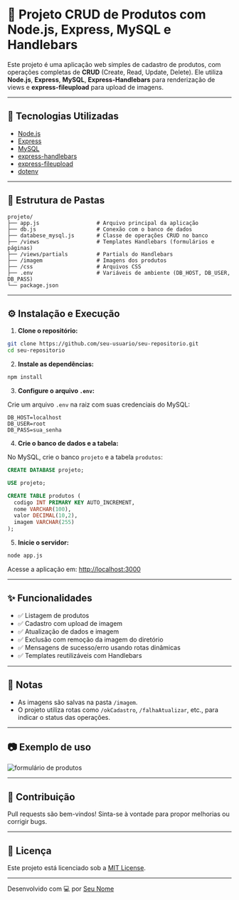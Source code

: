 # 🛒 Projeto CRUD de Produtos com Node.js, Express, MySQL e Handlebars

Este projeto é uma aplicação web simples de cadastro de produtos, com operações completas de **CRUD** (Create, Read, Update, Delete). Ele utiliza **Node.js**, **Express**, **MySQL**, **Express-Handlebars** para renderização de views e **express-fileupload** para upload de imagens.

---

## 🚀 Tecnologias Utilizadas

- [Node.js](https://nodejs.org/)
- [Express](https://expressjs.com/)
- [MySQL](https://www.mysql.com/)
- [express-handlebars](https://www.npmjs.com/package/express-handlebars)
- [express-fileupload](https://www.npmjs.com/package/express-fileupload)
- [dotenv](https://www.npmjs.com/package/dotenv)

---

## 📁 Estrutura de Pastas

```
projeto/
├── app.js                  # Arquivo principal da aplicação
├── db.js                   # Conexão com o banco de dados
├── databese_mysql.js       # Classe de operações CRUD no banco
├── /views                  # Templates Handlebars (formulários e páginas)
├── /views/partials         # Partials do Handlebars
├── /imagem                 # Imagens dos produtos
├── /css                    # Arquivos CSS
├── .env                    # Variáveis de ambiente (DB_HOST, DB_USER, DB_PASS)
└── package.json
```

---

## ⚙️ Instalação e Execução

1. **Clone o repositório:**

```bash
git clone https://github.com/seu-usuario/seu-repositorio.git
cd seu-repositorio
```

2. **Instale as dependências:**

```bash
npm install
```

3. **Configure o arquivo `.env`:**

Crie um arquivo `.env` na raiz com suas credenciais do MySQL:

```env
DB_HOST=localhost
DB_USER=root
DB_PASS=sua_senha
```

4. **Crie o banco de dados e a tabela:**

No MySQL, crie o banco `projeto` e a tabela `produtos`:

```sql
CREATE DATABASE projeto;

USE projeto;

CREATE TABLE produtos (
  codigo INT PRIMARY KEY AUTO_INCREMENT,
  nome VARCHAR(100),
  valor DECIMAL(10,2),
  imagem VARCHAR(255)
);
```

5. **Inicie o servidor:**

```bash
node app.js
```

Acesse a aplicação em: [http://localhost:3000](http://localhost:3000)

---

## ✨ Funcionalidades

- ✅ Listagem de produtos
- ✅ Cadastro com upload de imagem
- ✅ Atualização de dados e imagem
- ✅ Exclusão com remoção da imagem do diretório
- ✅ Mensagens de sucesso/erro usando rotas dinâmicas
- ✅ Templates reutilizáveis com Handlebars

---

## 📝 Notas

- As imagens são salvas na pasta `/imagem`.
- O projeto utiliza rotas como `/okCadastro`, `/falhaAtualizar`, etc., para indicar o status das operações.

---

## 📷 Exemplo de uso

![formulário de produtos](./screenshot.png) <!-- coloque aqui uma imagem real do app funcionando -->

---

## 🤝 Contribuição

Pull requests são bem-vindos! Sinta-se à vontade para propor melhorias ou corrigir bugs.

---

## 📄 Licença

Este projeto está licenciado sob a [MIT License](LICENSE).

---

Desenvolvido com 💻 por [Seu Nome](https://github.com/seu-usuario)
